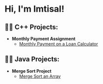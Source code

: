 <h1>Hi, I'm Imtisal!</h1>

<h2>👩‍💻 C++ Projects:</h2>

- <b>Monthly Payment Assignment</b>
  - [Monthly Payment on a Loan Calculator](https://github.com/imtisal3/Monthly-Payment-Assignment/tree/main)

<h2>👩‍💻 Java Projects:</h2>

- <b>Merge Sort Project</b>
  - [Merge Sort an Array](https://github.com/imtisal3/Merge-Sort-Project/tree/main)
  
<!--
**joshmadakor1/joshmadakor1** is a ✨ _special_ ✨ repository because its `README.md` (this file) appears on your GitHub profile.

Here are some ideas to get you started:

- 🔭 I’m currently working on ...
- 🌱 I’m currently learning ...
- 👯 I’m looking to collaborate on ...
- 🤔 I’m looking for help with ...
- 💬 Ask me about ...
- 📫 How to reach me: ...
- 😄 Pronouns: ...
- ⚡ Fun fact: ...
-->

